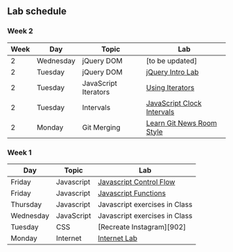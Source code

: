 ## Lab schedule

### Week 2

| Week  | Day | Topic  | Lab
| ----- | ----| ------ | ----
| 2     | Wednesday | jQuery DOM | [to be updated] |
| 2     | Tuesday | jQuery DOM | [jQuery Intro Lab](https://github.com/davified/jquery-intro-lab)
| 2     | Tuesday | JavaScript Iterators | [Using Iterators](https://github.com/WDI-SEA/js-callbacks-iterators)
| 2     | Tuesday | Intervals | [JavaScript Clock Intervals](https://github.com/ga-students/js-clock-intervals)
| 2     | Monday | Git Merging | [Learn Git News Room Style](https://github.com/ga-students/learn-git-newsroom-style)

### Week 1

| Day       | Topic      | Lab                                                             |
| ------    | -----      | --------                                                             |
| Friday    | Javascript | [Javascript Control Flow][1004] |
| Friday    | Javascript | [Javascript Functions][1007] |
| Thursday | Javascript| Javascript exercises in Class                                        |
| Wednesday | JavaScript | Javascript exercises in Class                                       |
| Tuesday   | CSS        | [Recreate Instagram][902]                                            |
| Monday    | Internet   | [Internet Lab][1000]                                                 |

<!--  links to labs -->

[1000]: 03-internet/internet-lab.md
[1004]: https://github.com/davified/js-control-flow
[1007]: https://github.com/davified/js-functions
